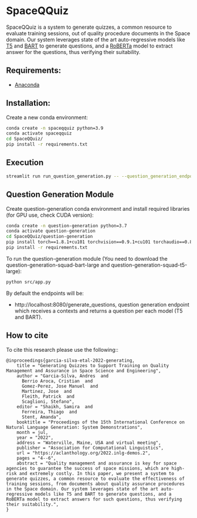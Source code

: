 # SpaceQQuiz

SpaceQQuiz is a system to generate quizzes, a common resource to evaluate training sessions, out of quality procedure documents in the Space domain. Our system leverages state of the art auto-regressive models like [T5](https://arxiv.org/pdf/1910.10683.pdf) and [BART](https://arxiv.org/abs/1910.13461) to generate questions, and a [RoBERTa](https://arxiv.org/abs/1907.11692) model to extract answer for the questions, thus verifying their suitability.

## Requirements:
* [Anaconda](https://docs.anaconda.com/anaconda/install/index.html)

## Installation:
Create a new conda environment:
```bash
conda create -n spaceqquiz python=3.9
conda activate spaceqquiz
cd SpaceQQuiz/
pip install -r requirements.txt
```

## Execution
```bash
streamlit run run_question_generation.py -- --question_generation_endpoint=$QUESTION_GENERATION_ENDPOINT
```

## Question Generation Module
Create question-generation conda environment and install required libraries (for GPU use, check CUDA version):
```bash
conda create -n question-generation python=3.7
conda activate question-generation
cd SpaceQQuiz/question-generation
pip install torch==1.8.1+cu101 torchvision==0.9.1+cu101 torchaudio==0.8.1 -f https://download.pytorch.org/whl/torch_stable.html
pip install -r requirements.txt
```

To run the question-generation module (You need to download the question-generation-squad-bart-large and question-generation-squad-t5-large):
```bash
python src/app.py
```

By default the endpoints will be:
* http://localhost:8080/generate_questions, question generation endpoint which receives a contexts and returns a question per each model (T5 and BART).

How to cite
-----------

To cite this research please use the following::
```
@inproceedings{garcia-silva-etal-2022-generating,
    title = "Generating Quizzes to Support Training on Quality Management and Assurance in Space Science and Engineering",
    author = "Garcia-Silva, Andres  and
      Berrio Aroca, Cristian  and
      Gomez-Perez, Jose Manuel  and
      Martinez, Jose  and
      Fleith, Patrick  and
      Scaglioni, Stefano",
    editor = "Shaikh, Samira  and
      Ferreira, Thiago  and
      Stent, Amanda",
    booktitle = "Proceedings of the 15th International Conference on Natural Language Generation: System Demonstrations",
    month = jul,
    year = "2022",
    address = "Waterville, Maine, USA and virtual meeting",
    publisher = "Association for Computational Linguistics",
    url = "https://aclanthology.org/2022.inlg-demos.2",
    pages = "4--6",
    abstract = "Quality management and assurance is key for space agencies to guarantee the success of space missions, which are high-risk and extremely costly. In this paper, we present a system to generate quizzes, a common resource to evaluate the effectiveness of training sessions, from documents about quality assurance procedures in the Space domain. Our system leverages state of the art auto-regressive models like T5 and BART to generate questions, and a RoBERTa model to extract answers for such questions, thus verifying their suitability.",
}
```
```
